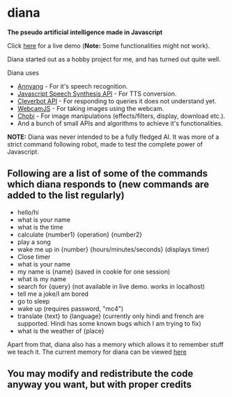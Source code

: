 # diana
__The pseudo artificial intelligence made in Javascript__

Click [here](http://dbater.net/projects/diana/) for a live demo (__Note:__ Some functionalities might not work).

Diana started out as a hobby project for me, and has turned out quite well.

Diana uses 
- [Annyang](https://www.talater.com/annyang/) - For it's speech recognition.
- [Javascript Speech Synthesis API](https://developers.google.com/web/updates/2014/01/Web-apps-that-talk-Introduction-to-the-Speech-Synthesis-API) - For TTS conversion.
- [Cleverbot API](https://cleverbot.io/) - For responding to queries it does not understand yet.
- [WebcamJS](https://github.com/jhuckaby/webcamjs) - For taking images using the webcam.
- [Chobi](https://github.com/jayankaghosh/chobi/) - For image manipulations (effects/filters, display, download etc.).
- And a bunch of small APIs and algorithms to achieve it's functionalities.

__NOTE:__ Diana was never intended to be a fully fledged AI. It was more of a strict command following robot, made to test the complete power of Javascript.

## Following are a list of some of the commands which diana responds to (new commands are added to the list regularly)

- hello/hi
- what is your name
- what is the time
- calculate {number1} {operation} {number2}
- play a song
- wake me up in {number} {hours/minutes/seconds} (displays timer)
- Close timer
- what is your name
- my name is {name} (saved in cookie for one session)
- what is my name
- search for {query} (not available in live demo. works in localhost)
- tell me a joke/I am bored
- go to sleep
- wake up (requires password, "mc4")
- translate {text} to {language} (currently only hindi and french are supported. Hindi has some known bugs which I am trying to fix)
- what is the weather of {place}


Apart from that, diana also has a memory which allows it to remember stuff we teach it. The current memory for diana can be viewed [here](http://dbater.net/projects/diana/memory.txt)

## You may modify and redistribute the code anyway you want, but with proper credits
